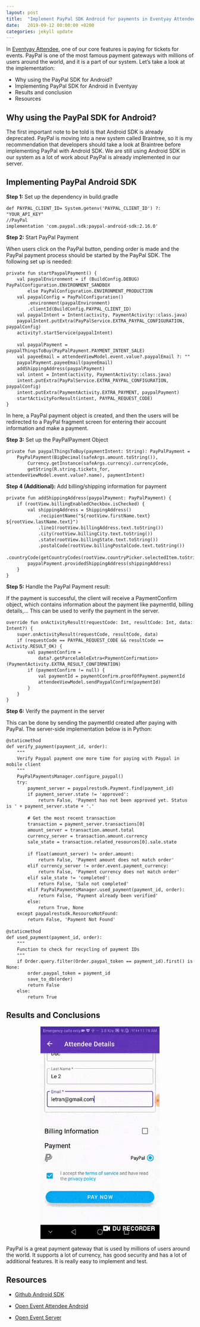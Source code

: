 ```yaml
---
layout: post
title:  "Implement PayPal SDK Android for payments in Eventyay Attendee"
date:   2019-09-12 00:00:00 +0200
categories: jekyll update
---
```


In [Eventyay Attendee](https://github.com/fossasia/open-event-attendee-android), one of our core features is paying for tickets for events. PayPal is one of the most famous payment gateways with millions of users around the world, and it is a part of our system. Let’s take a look at the implementation:

- Why using the PayPal SDK for Android?
- Implementing PayPal SDK for Android in Eventyay
- Results and conclusion
- Resources

## Why using the PayPal SDK for Android?

The first important note to be told is that Android SDK is already deprecated. PayPal is moving into a new system called Braintree, so it is my recommendation that developers should take a look at Braintree before implementing PayPal with Android SDK. We are still using Android SDK in our system as a lot of work about PayPal is already implemented in our server.

## Implementing PayPal Android SDK

**Step 1:** Set up the dependency in build.gradle

```
def PAYPAL_CLIENT_ID= System.getenv('PAYPAL_CLIENT_ID') ?: "YOUR_API_KEY"
//PayPal
implementation 'com.paypal.sdk:paypal-android-sdk:2.16.0'
```

**Step 2:** Start PayPal Payment

When users click on the PayPal button, pending order is made and the PayPal payment process should be started by the PayPal SDK. The following set up is needed:

```
private fun startPaypalPayment() {
    val paypalEnvironment = if (BuildConfig.DEBUG) PayPalConfiguration.ENVIRONMENT_SANDBOX
        else PayPalConfiguration.ENVIRONMENT_PRODUCTION
    val paypalConfig = PayPalConfiguration()
        .environment(paypalEnvironment)
        .clientId(BuildConfig.PAYPAL_CLIENT_ID)
    val paypalIntent = Intent(activity, PaymentActivity::class.java)
    paypalIntent.putExtra(PayPalService.EXTRA_PAYPAL_CONFIGURATION, paypalConfig)
    activity?.startService(paypalIntent)

    val paypalPayment = paypalThingsToBuy(PayPalPayment.PAYMENT_INTENT_SALE)
    val payeeEmail = attendeeViewModel.event.value?.paypalEmail ?: ""
    paypalPayment.payeeEmail(payeeEmail)
    addShippingAddress(paypalPayment)
    val intent = Intent(activity, PaymentActivity::class.java)
    intent.putExtra(PayPalService.EXTRA_PAYPAL_CONFIGURATION, paypalConfig)
    intent.putExtra(PaymentActivity.EXTRA_PAYMENT, paypalPayment)
    startActivityForResult(intent, PAYPAL_REQUEST_CODE)
}
```

In here, a PayPal payment object is created, and then the users will be redirected to a PayPal fragment screen for entering their account information and make a payment.

**Step 3:** Set up the PayPalPayment Object

```
private fun paypalThingsToBuy(paymentIntent: String): PayPalPayment =
    PayPalPayment(BigDecimal(safeArgs.amount.toString()),
        Currency.getInstance(safeArgs.currency).currencyCode,
        getString(R.string.tickets_for, attendeeViewModel.event.value?.name), paymentIntent)
```

**Step 4 (Additional):** Add billing/shipping information for payment

```
private fun addShippingAddress(paypalPayment: PayPalPayment) {
    if (rootView.billingEnabledCheckbox.isChecked) {
        val shippingAddress = ShippingAddress()
            .recipientName("${rootView.firstName.text} ${rootView.lastName.text}")
            .line1(rootView.billingAddress.text.toString())
            .city(rootView.billingCity.text.toString())
            .state(rootView.billingState.text.toString())
            .postalCode(rootView.billingPostalCode.text.toString())
            .countryCode(getCountryCodes(rootView.countryPicker.selectedItem.toString()))
        paypalPayment.providedShippingAddress(shippingAddress)
    }
}
```

**Step 5:** Handle the PayPal Payment result:

If the payment is successful, the client will receive a PaymentConfirm object, which contains information about the payment like paymentId, billing details,… This can be used to verify the payment in the server.

```
override fun onActivityResult(requestCode: Int, resultCode: Int, data: Intent?) {
    super.onActivityResult(requestCode, resultCode, data)
    if (requestCode == PAYPAL_REQUEST_CODE && resultCode == Activity.RESULT_OK) {
        val paymentConfirm =
            data?.getParcelableExtra<PaymentConfirmation>(PaymentActivity.EXTRA_RESULT_CONFIRMATION)
        if (paymentConfirm != null) {
            val paymentId = paymentConfirm.proofOfPayment.paymentId
            attendeeViewModel.sendPaypalConfirm(paymentId)
        }
    }
}
```

**Step 6:** Verify the payment in the server

This can be done by sending the paymentId created after paying with PayPal. The server-side implementation below is in Python:

```
@staticmethod
def verify_payment(payment_id, order):
    """
    Verify Paypal payment one more time for paying with Paypal in mobile client
    """
    PayPalPaymentsManager.configure_paypal()
    try:
        payment_server = paypalrestsdk.Payment.find(payment_id)
        if payment_server.state != 'approved':
            return False, 'Payment has not been approved yet. Status is ' + payment_server.state + '.'

        # Get the most recent transaction
        transaction = payment_server.transactions[0]
        amount_server = transaction.amount.total
        currency_server = transaction.amount.currency
        sale_state = transaction.related_resources[0].sale.state

        if float(amount_server) != order.amount:
            return False, 'Payment amount does not match order'
        elif currency_server != order.event.payment_currency:
            return False, 'Payment currency does not match order'
        elif sale_state != 'completed':
            return False, 'Sale not completed'
        elif PayPalPaymentsManager.used_payment(payment_id, order):
            return False, 'Payment already been verified'
        else:
            return True, None
    except paypalrestsdk.ResourceNotFound:
        return False, 'Payment Not Found'

@staticmethod
def used_payment(payment_id, order):
    """
    Function to check for recycling of payment IDs
    """
    if Order.query.filter(Order.paypal_token == payment_id).first() is None:
        order.paypal_token = payment_id
        save_to_db(order)
        return False
    else:
        return True
```

## Results and Conclusions

<center><img src="/assets/images/img_14.gif"/></center>

PayPal is a great payment gateway that is used by millions of users around the world. It supports a lot of currency, has good security and has a lot of additional features. It is really easy to implement and test.

## Resources

- [Github Android SDK](https://github.com/paypal/PayPal-Android-SDK)

- [Open Event Attendee Android](https://github.com/fossasia/open-event-attendee-android/pull/2223)

- [Open Event Server](https://github.com/fossasia/open-event-server/commit/ead0ba06c771ec452f11d01d88d08042474be291)